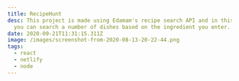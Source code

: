 ```yaml
---
title: RecipeHunt
desc: This project is made using Edamam's recipe search API and in this project
  you can search a number of dishes based on the ingredient you enter...
date: 2020-09-21T11:31:15.311Z
image: /images/screenshot-from-2020-08-13-20-22-44.png
tags:
  - react
  - netlify
  - node
---
```

